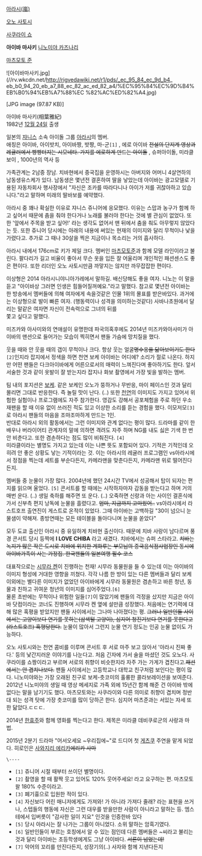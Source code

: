 [아라시(嵐)](%EC%95%84%EB%9D%BC%EC%8B%9C%28%EC%95%84%EC%9D%B4%EB%8F%8C%29.md)

[오노 사토시](%EC%98%A4%EB%85%B8%20%EC%82%AC%ED%86%A0%EC%8B%9C.md)

[사쿠라이 쇼](%EC%82%AC%EC%BF%A0%EB%9D%BC%EC%9D%B4%20%EC%87%BC.md)

**아이바 마사키**
[니노미야 카즈나리](%EB%8B%88%EB%85%B8%EB%AF%B8%EC%95%BC%20%EC%B9%B4%EC%A6%88%EB%82%98%EB%A6%AC.md)

[마츠모토 준](%EB%A7%88%EC%B8%A0%EB%AA%A8%ED%86%A0%20%EC%A4%80.md)

  

![아이바마사키.jpg](//rv.wkcdn.net/http://rigvedawiki.net/r1/pds/_ec_95_84_ec_9d_b4_
eb_b0_94_20_eb_a7_88_ec_82_ac_ed_82_a4/%EC%95%84%EC%9D%B4%EB%B0%94%EB%A7%88%EC
%82%AC%ED%82%A4.jpg)

[JPG image (97.87 KB)]

아이바 마사키(相葉雅紀)  
1982년 [12월 24일](12%EC%9B%94%2024%EC%9D%BC.md) 출생

일본의 [쟈니스](%EC%9F%88%EB%8B%88%EC%8A%A4.md) 소속 아이돌 그룹
[아라시](%EC%95%84%EB%9D%BC%EC%8B%9C.md)의 멤버.  
애칭은 아이바, 아이밧치, 아이바짱, 밧짱, 마-군`[1]` , 에로 아이바 <del>전설의 단지계 영상과 레귤러에서 빵빵터지는 시모네타.
가지를 에로하게 만드는 아이돌</del> , 슈퍼아이돌, 미라클보이 , 1000년의 역사 등

가족관계는 2남중 장남. 치바현에서 중국집을 운영하시는 아버지와 어머니 4살연하의 남동생유스케가 있다. 남동생은 몇년전 결혼하여 딸을
낳았는데 아이바는 광고모델로 기용된 자동차회사 행사장에서 "자신은 조카를 따라다니나 아이가 저를 귀찮아하고 있습니다."라고 말하며 미래의
딸바보를 예약했다.

아라시 중 꽤나 확실한 이유로 쟈니스 쥬니어에 응모했다. 이유는 스맙과 농구가 함께 하고 싶어서 때문에 춤을 춰야 한다거나 노래를 불러야
한다는 것에 별 관심이 없었다. 또한 '앞에서 주목을 받고 싶어!' 라는 생각도 없어서 맨 뒤에서 춤을 춰도 아무렇지 않았다는 듯. 또한
쥬니어 당시에는 아래의 내용에 써있는 현재의 이미지와 달리 무척이나 낯을 가렸다고. 추가로 그 때나 30살을 찍은 지금이나 목소리는 거의
흡사하다.

아라시 내에서 176cm로 키가 제일 크다. 멤버인 [마츠모토준](%EB%A7%88%EC%B8%A0%EB%AA%A8%ED%86%A0%20%EC%A4%80.md)과 함께 모델 라인이라고 불린다.
팔다리가 길고 비율이 좋아서 무슨 옷을 입든 잘 어울리며 개인적인 패션센스도 좋은 편이다. 또한 리더인 오노 사토시만큼 까맣지는 않지만
까무잡잡한 편이다.

이상형은 2014 아라시니야니아가레에서 말하길. 배신당해도 좋을 여자. 니노는 이 말을 듣고 "아이바상 그러면 인생은 힘들어질꺼예요."라고
말했다. 참고로 몇년전 아이바는 한 방송에서 멤버들에 의해 여자에게 속을것같은 인물 1위의 몰표를 받은바있다. 과거에는 이상형으로 발이 빠른
여자. (행동력이나 성격을 의미하는것같다) 사바나초원에서 달리는 말같은 여자면 자신이 전속력으로 그녀의 뒤를  
쫓고 싶다고 말했다.

미즈카와 아사미와의 연애설이 유명한데 파국의혹후에도 2014년 미즈카와아사미가 아이바의 맨션으로 들어가는 모습이 찍히면서 팬들 가슴에
망치질을 했다.

웃을 때와 안 웃을 때의 갭이 무척이나 크다. 항상 웃는 얼굴<del>명수옹을 닮아보이기도 한다</del>`[2]`인지라 잡지에서 정색을
하면 천연 보케 아이바는 어디에? 소리가 절로 나온다. 하지만 어떤 팬들은 다크아이바에게 어른으로서의 매력이 느껴진다며 좋아하기도 한다.
앞서 서술한 것과 같이 옷발이 잘 받는지라 잡지나 화보 촬영에서 가장 빛을 발하는 멤버.

팀 내의 포지션은 [보케](%EB%B3%B4%EC%BC%80.md). 같은 보케인 오노가 뚱하거나 무반응, 마이 페이스인 것과 달리
몰리면 그대로 반응한다. 즉 놀릴 맛이 난다. (..) 또한 [천연](%EC%B2%9C%EC%97%B0.md)의 이미지도 가지고 있어서
위험한 실험이나 프로그램에도 자주 참가한다. 영감도 강해서 공포체험을 주로 하던 우소재팬을 할 때 이유 없이 쓰러진 적도 있고 이상한 소리를
듣는 경험을 했다. 이모저모`[3]`로 아라시 팬들의 마음을 조마조마하게 만드는 1인.  
반대로 아라시 외의 활동에서는 그런 이미지와 관계 없다는 평이 많다. 드라마를 같이 한 배우나 버라이어티 관계자의 말에 의하면 격려도 자주
하며 NG를 내도 싫은 기색 한 번 안 비춘다고. 또한 겸손하다는 점도 많이 비춰진다. `[4]`  
미라클이라는 별명도 가지고 있는데 이는 나쁜 뜻도 포함되어 있다. 기적은 기적인데 오히려 안 좋은 상황도 낳는 기적이라는 것. 이는 아라시의
레귤러 프로그램인 vs아라시에서 정점을 찍는데 세트를 부순다든지, 카메라맨을 맞춘다든지, 카메라맨 위로 떨어진다든지.

멤버들 중 눈물이 가장 많다. 2004년에 했던 24시간 TV에서 성공해서 탑이 되자는 편지를 읽으며 울었다. `[5]` 콘서트를 할 때에는
시작하자마자 감동을 받는다고 하며 거의 매번 운다. (..) 생일 축하를 해주면 또 운다. (..) 오죽하면 신랑과 아는 사이인 결혼식에
가서 신부측 편지 낭독에 눈물을 흘렸다고. <del>엄마, 지금까지 고마웠어..</del> vs아라시에서 라스트호프 출연진이 게스트로 온적이
있었다. 그때 아이바는 고백하길 "30이 넘으니 눈물샘이 약해져. 종방연때는 모든 테이블을 돌아다니며 눈물을 쏟았다"

모두 도쿄 출신인 아라시 중 유일하게 치바현 출신이다. 때문에 치바 사랑이 남다르며 풍경 콘서트 당시 등짝에 **I LOVE CHIBA**
라고 새겼다. 치바에서는 슈퍼 스타라고. <del>치바는 녹지가 많은 작은 도시로 치바에 위치한 계화루는 부모님의 중국음식점사업장인 동시에
아이바가족이 사는 가정집. 한국팬들의 일본여행 필수 코스</del>

대표작으로는 [시무라 켄](%EC%8B%9C%EB%AC%B4%EB%9D%BC%20%EC%BC%84.md)이 진행하는 천재! 시무라
동물원을 들 수 있는데 이는 아이바의 이미지 형성에 거대한 영향을 끼쳤다. 각각 나름 한 방이 있는 다른 멤버들과 달리 보케 이외에는 별다른
이미지가 없었던 아이바에게 시무라 동물원은 겸손하고 바른 청년, 동물과 친하고 귀여운 청년의 이미지를 심어주었다.`[6]`  
물론 초반에는 무척이나 위험한 일들`[7]`이 많았기에 팬들의 걱정을 샀지만 지금은 아이바 닷컴이라는 코너도 진행하며 시무라 켄 옆에 설만큼
성장했다. 처음에는 연기력에 대해 많은 혹평을 받았지만 팬들 사이에서는 그나마 나아졌다는 평. <del>그러나 일반인들 사이에서는 고양이보다
연기를 못하는(삼색털 고양이), 심지어 청진기보다 연기를 못한다고(라스트호프) 혹평당한다.</del> 눈물이 많아서 그런지 눈물 연기 정도는
인공 눈물 없이도 가능하다.

오노 사토시와는 천연 콤비를 이루며 콘서트 후 서로 마주 보고 앉아서 '아라시 진짜 좋다.' 등의 낯간지러운 이야기를 나눈다고. 처음 긴자에
가서 술을 마셨던 것도 오노다. 사쿠라이를 쇼짱이라고 부르며 서로의 취향이 비슷한지라 자주 가는 가게가 겹친다고.<del>패션에서는 안
겹치나보다.</del> 팬들 사이에서는 고등학교나 대학교 친구처럼 보인다는 평이 많다. 니노미야와는 가장 오래된 친구로 보케-츳코미의 훌륭한
콜라보레이션을 보여준다. 2012년 니노미야의 생일 때 영상 메세지로 가족 외에 15년간 함께 해준 건 아이바 밖에 없다는 말을 남기기도
했다. 마츠모토와는 사쿠라이와 다른 의미로 취향이 겹치며 정반대 되는 성격 탓에 가장 츳코미를 많이 당하곤 한다. 심지어 마츠준과는 서있는
자세 또한 닮았다.ㄷㄷㄷ.

2014년 [한효주](%ED%95%9C%ED%9A%A8%EC%A3%BC.md)와 함께 영화를 찍는다고 한다. 제목은 미라클 데비쿠로군의
사랑과 마법.

2015년 2분기 드라마 "어서오세요 ~우리집에~"로 드디어 첫 [게츠쿠](%EA%B2%8C%EC%B8%A0%EC%BF%A0.md)
주연을 맡게 되었다. 히로인은 [사와지리 에리카](%EC%82%AC%EC%99%80%EC%A7%80%EB%A6%AC%20%EC%97%90%EB%A6%AC%EC%B9%B4.md)<del>에리카 사마</del>

`\----`

  * `[1]` 쥬니어 시절 때부터 쓰이던 별명이다.
  * `[2]` 촬영을 할 때 활짝 웃고 있어도 120% 웃어주세요! 라고 요구하는 편. 마츠모토 왈 180% 수준이라고.
  * `[3]` 폐기흉으로 입원한 적이 있다.
  * `[4]` 자신보다 어린 매니저에게도 가져와! 가 아니라 가져다 줄래? 라는 표현을 쓰거나, 스텝들의 행동에 자신은 그런 대우를 받을만한 사람이 아니라고 말하는 등. 엠스테에서 입버릇이 "감사한 일이 지요" 인것을 인증한바 있다
  * `[5]` 당시 아라시는 잘 나가는 그룹이 아니었다. 소위 말하는 암흑기였다.
  * `[6]` 일반인들이 부르는 호칭에서 알 수 있는 점인데 다른 멤버들은 ~씨라고 불리는 것과 달리 아이바는 초등학생에게도 그냥 아이바다. <del>서른이 넘었는데!</del>
  * `[7]` 악어의 꼬리를 만진다든지, 성장기의(..) 사자와 함께 지낸다든지

